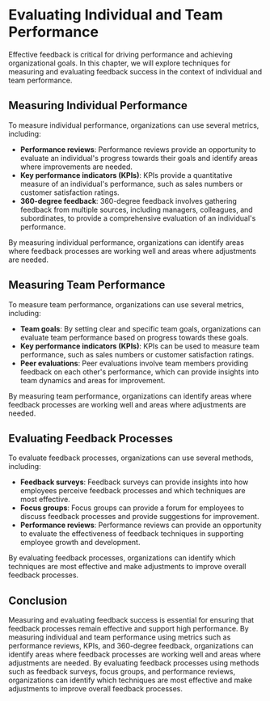 Evaluating Individual and Team Performance
================================================================================================

Effective feedback is critical for driving performance and achieving organizational goals. In this chapter, we will explore techniques for measuring and evaluating feedback success in the context of individual and team performance.

Measuring Individual Performance
--------------------------------

To measure individual performance, organizations can use several metrics, including:

* **Performance reviews**: Performance reviews provide an opportunity to evaluate an individual's progress towards their goals and identify areas where improvements are needed.
* **Key performance indicators (KPIs)**: KPIs provide a quantitative measure of an individual's performance, such as sales numbers or customer satisfaction ratings.
* **360-degree feedback**: 360-degree feedback involves gathering feedback from multiple sources, including managers, colleagues, and subordinates, to provide a comprehensive evaluation of an individual's performance.

By measuring individual performance, organizations can identify areas where feedback processes are working well and areas where adjustments are needed.

Measuring Team Performance
--------------------------

To measure team performance, organizations can use several metrics, including:

* **Team goals**: By setting clear and specific team goals, organizations can evaluate team performance based on progress towards these goals.
* **Key performance indicators (KPIs)**: KPIs can be used to measure team performance, such as sales numbers or customer satisfaction ratings.
* **Peer evaluations**: Peer evaluations involve team members providing feedback on each other's performance, which can provide insights into team dynamics and areas for improvement.

By measuring team performance, organizations can identify areas where feedback processes are working well and areas where adjustments are needed.

Evaluating Feedback Processes
-----------------------------

To evaluate feedback processes, organizations can use several methods, including:

* **Feedback surveys**: Feedback surveys can provide insights into how employees perceive feedback processes and which techniques are most effective.
* **Focus groups**: Focus groups can provide a forum for employees to discuss feedback processes and provide suggestions for improvement.
* **Performance reviews**: Performance reviews can provide an opportunity to evaluate the effectiveness of feedback techniques in supporting employee growth and development.

By evaluating feedback processes, organizations can identify which techniques are most effective and make adjustments to improve overall feedback processes.

Conclusion
----------

Measuring and evaluating feedback success is essential for ensuring that feedback processes remain effective and support high performance. By measuring individual and team performance using metrics such as performance reviews, KPIs, and 360-degree feedback, organizations can identify areas where feedback processes are working well and areas where adjustments are needed. By evaluating feedback processes using methods such as feedback surveys, focus groups, and performance reviews, organizations can identify which techniques are most effective and make adjustments to improve overall feedback processes.
